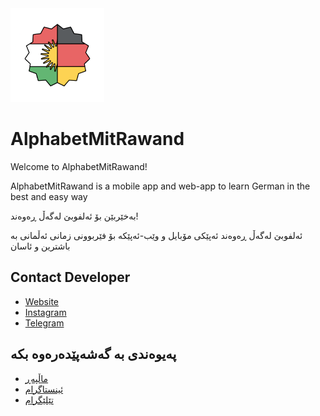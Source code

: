 <img height="150" src="icon-512.png" alt="../icon-512.png"/>

AlphabetMitRawand
==========

Welcome to AlphabetMitRawand!

AlphabetMitRawand is a mobile app and web-app to learn German in the best and easy way

بەخێربێن بۆ ئەلفوبێ لەگەڵ ڕەوەند!

ئەلفوبێ لەگەڵ ڕەوەند ئەپێکی مۆبایل و وێب-ئەپێکە بۆ فێربوونی زمانی ئەڵمانی بە باشترین و ئاسان

## Contact Developer
- [Website](https://alphabet.r4wand.eu.org/)
- [Instagram](https://instagram.com/de.krd)
- [Telegram](https://t.me/de_krd)

## پەیوەندی بە گەشەپێدەرەوە بکە
- [ماڵپەڕ](https://alphabet.r4wand.eu.org/)
- [ئینستاگرام](https://instagram.com/de.krd)
- [تێلێگرام](https://t.me/de_krd)
